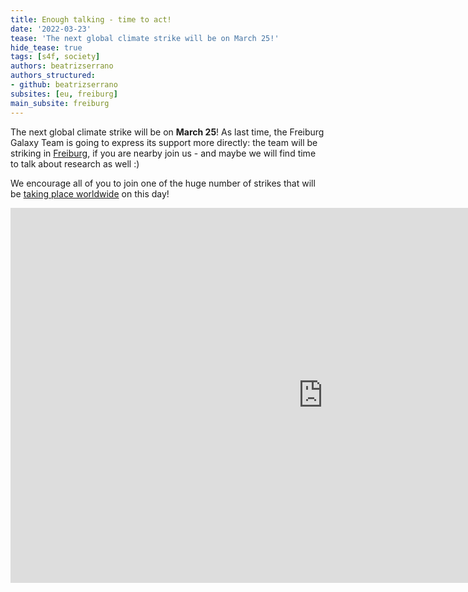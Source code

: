 ```yaml
---
title: Enough talking - time to act!
date: '2022-03-23'
tease: 'The next global climate strike will be on March 25!'
hide_tease: true
tags: [s4f, society]
authors: beatrizserrano
authors_structured:
- github: beatrizserrano
subsites: [eu, freiburg]
main_subsite: freiburg
---
```


The next global climate strike will be on **March 25**! As last time, the Freiburg Galaxy Team is going to express its support more directly: the team will be striking in [Freiburg](https://freiburgforfuture.de/25-03/), if you are nearby join us - and maybe we will find time to talk about research as well :)

We encourage all of you to join one of the huge number of strikes that will be [taking place worldwide](https://fridaysforfuture.org/march25/) on this day!

<div class="multiple-img">
    <iframe width="1000" height="600" src="https://globalclimatestrike.net/#map" frameborder="0" allowfullscreen></iframe>
</div>


